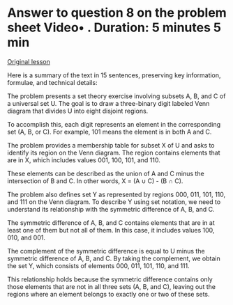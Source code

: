 # Answer to question 8 on the problem sheet Video• . Duration: 5 minutes 5 min

[Original lesson](https://www.coursera.org/learn/uol-discrete-mathematics/lecture/Zlip3/answer-to-question-8-on-the-problem-sheet)

Here is a summary of the text in 15 sentences, preserving key information, formulae, and technical details:

The problem presents a set theory exercise involving subsets A, B, and C of a universal set U. The goal is to draw a three-binary digit labeled Venn diagram that divides U into eight disjoint regions.

To accomplish this, each digit represents an element in the corresponding set (A, B, or C). For example, 101 means the element is in both A and C.

The problem provides a membership table for subset X of U and asks to identify its region on the Venn diagram. The region contains elements that are in X, which includes values 001, 100, 101, and 110.

These elements can be described as the union of A and C minus the intersection of B and C. In other words, X = (A ∪ C) - (B ∩ C).

The problem also defines set Y as represented by regions 000, 011, 101, 110, and 111 on the Venn diagram. To describe Y using set notation, we need to understand its relationship with the symmetric difference of A, B, and C.

The symmetric difference of A, B, and C contains elements that are in at least one of them but not all of them. In this case, it includes values 100, 010, and 001.

The complement of the symmetric difference is equal to U minus the symmetric difference of A, B, and C. By taking the complement, we obtain the set Y, which consists of elements 000, 011, 101, 110, and 111.

This relationship holds because the symmetric difference contains only those elements that are not in all three sets (A, B, and C), leaving out the regions where an element belongs to exactly one or two of these sets.

